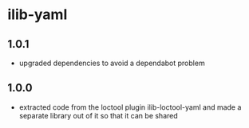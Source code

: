 # ilib-yaml

## 1.0.1

- upgraded dependencies to avoid a dependabot problem

## 1.0.0

- extracted code from the loctool plugin ilib-loctool-yaml and made a separate
  library out of it so that it can be shared
